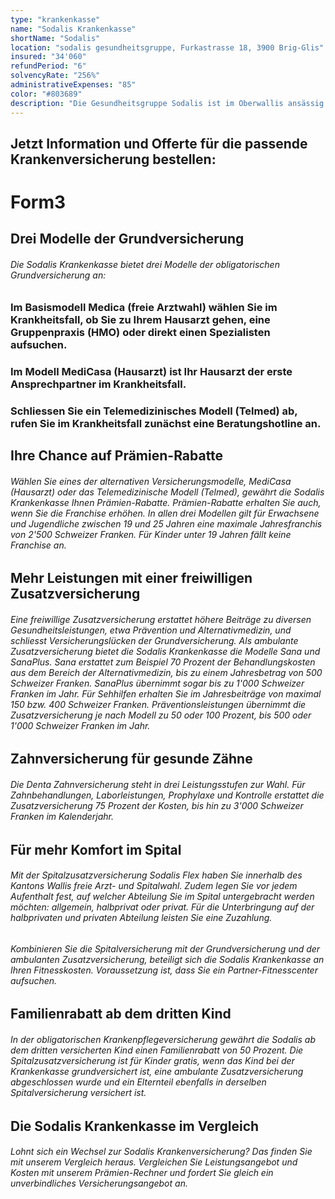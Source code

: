 ```yaml
---
type: "krankenkasse"
name: "Sodalis Krankenkasse"
shortName: "Sodalis"
location: "sodalis gesundheitsgruppe, Furkastrasse 18, 3900 Brig-Glis"
insured: "34'060"
refundPeriod: "6"
solvencyRate: "256%"
administrativeExpenses: "85"
color: "#803689"
description: "Die Gesundheitsgruppe Sodalis ist im Oberwallis ansässig und betreut dort seit mehr als 50 Jahren einen wachsenden Kundenstamm. Im Jahr 2018 zählte die Krankenkasse rund 36'000 Versicherungsnehmer in der Grundversicherung. Neben der obligatorischen Krankenpflegeversicherung bietet das Unternehmen auch eine Reihe von Zusatzversicherungen an. Schauen Sie sich Leistungen und Prämien der Krankenversicherung im Vergleich an und finden Sie heraus, ob sich ein Wechsel lohnt."
---
```


## Jetzt Information und Offerte für die passende Krankenversicherung bestellen:

# Form3

## Drei Modelle der Grundversicherung

###### Die Sodalis Krankenkasse bietet drei Modelle der obligatorischen Grundversicherung an:

### Im Basismodell Medica (freie Arztwahl) wählen Sie im Krankheitsfall, ob Sie zu Ihrem Hausarzt gehen, eine Gruppenpraxis (HMO) oder direkt einen Spezialisten aufsuchen.

### Im Modell MediCasa (Hausarzt) ist Ihr Hausarzt der erste Ansprechpartner im Krankheitsfall.

### Schliessen Sie ein Telemedizinisches Modell (Telmed) ab, rufen Sie im Krankheitsfall zunächst eine Beratungshotline an.

## Ihre Chance auf Prämien-Rabatte

###### Wählen Sie eines der alternativen Versicherungsmodelle, MediCasa (Hausarzt) oder das Telemedizinische Modell (Telmed), gewährt die Sodalis Krankenkasse Ihnen Prämien-Rabatte. Prämien-Rabatte erhalten Sie auch, wenn Sie die Franchise erhöhen. In allen drei Modellen gilt für Erwachsene und Jugendliche zwischen 19 und 25 Jahren eine maximale Jahresfranchis von 2'500 Schweizer Franken. Für Kinder unter 19 Jahren fällt keine Franchise an.

## Mehr Leistungen mit einer freiwilligen Zusatzversicherung

###### Eine freiwillige Zusatzversicherung erstattet höhere Beiträge zu diversen Gesundheitsleistungen, etwa Prävention und Alternativmedizin, und schliesst Versicherungslücken der Grundversicherung. Als ambulante Zusatzversicherung bietet die Sodalis Krankenkasse die Modelle Sana und SanaPlus. Sana erstattet zum Beispiel 70 Prozent der Behandlungskosten aus dem Bereich der Alternativmedizin, bis zu einem Jahresbetrag von 500 Schweizer Franken. SanaPlus übernimmt sogar bis zu 1'000 Schweizer Franken im Jahr. Für Sehhilfen erhalten Sie im Jahresbeiträge von maximal 150 bzw. 400 Schweizer Franken. Präventionsleistungen übernimmt die Zusatzversicherung je nach Modell zu 50 oder 100 Prozent, bis 500 oder 1'000 Schweizer Franken im Jahr.

## Zahnversicherung für gesunde Zähne

###### Die Denta Zahnversicherung steht in drei Leistungsstufen zur Wahl. Für Zahnbehandlungen, Laborleistungen, Prophylaxe und Kontrolle erstattet die Zusatzversicherung 75 Prozent der Kosten, bis hin zu 3'000 Schweizer Franken im Kalenderjahr.

## Für mehr Komfort im Spital

###### Mit der Spitalzusatzversicherung Sodalis Flex haben Sie innerhalb des Kantons Wallis freie Arzt- und Spitalwahl. Zudem legen Sie vor jedem Aufenthalt fest, auf welcher Abteilung Sie im Spital untergebracht werden möchten: allgemein, halbprivat oder privat. Für die Unterbringung auf der halbprivaten und privaten Abteilung leisten Sie eine Zuzahlung.

###### Kombinieren Sie die Spitalversicherung mit der Grundversicherung und der ambulanten Zusatzversicherung, beteiligt sich die Sodalis Krankenkasse an Ihren Fitnesskosten. Voraussetzung ist, dass Sie ein Partner-Fitnesscenter aufsuchen.

## Familienrabatt ab dem dritten Kind

###### In der obligatorischen Krankenpflegeversicherung gewährt die Sodalis ab dem dritten versicherten Kind einen Familienrabatt von 50 Prozent. Die Spitalzusatzversicherung ist für Kinder gratis, wenn das Kind bei der Krankenkasse grundversichert ist, eine ambulante Zusatzversicherung abgeschlossen wurde und ein Elternteil ebenfalls in derselben Spitalversicherung versichert ist.

## Die Sodalis Krankenkasse im Vergleich

###### Lohnt sich ein Wechsel zur Sodalis Krankenversicherung? Das finden Sie mit unserem Vergleich heraus. Vergleichen Sie Leistungsangebot und Kosten mit unserem Prämien-Rechner und fordert Sie gleich ein unverbindliches Versicherungsangebot an.
